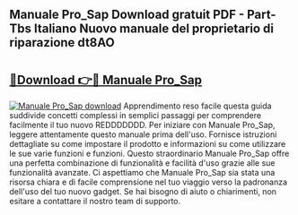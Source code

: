 ## Manuale Pro_Sap Download gratuit PDF - Part-Tbs Italiano Nuovo manuale del proprietario di riparazione dt8AO

# <h2><a href="http://dfbr8xk.blite.top/?on=Manuale+Pro_Sap">🔗Download 👉🔴 Manuale Pro_Sap</a></h2>

[![Manuale Pro_Sap download](https://i.imgur.com/lujVjoI.png)](http://dfbr8xk.blite.top/?on=Manuale+Pro_Sap)
Apprendimento reso facile questa guida suddivide concetti complessi in semplici passaggi per comprendere facilmente il tuo nuovo REDDDDDDD. Per iniziare con Manuale Pro_Sap, leggere attentamente questo manuale prima dell'uso. Fornisce istruzioni dettagliate su come impostare il prodotto e informazioni su come utilizzare le sue varie funzioni e funzioni. Questo straordinario Manuale Pro_Sap offre una perfetta combinazione di funzionalità e facilità d'uso grazie alle sue funzionalità avanzate. Ci aspettiamo che Manuale Pro_Sap sia stata una risorsa chiara e di facile comprensione nel tuo viaggio verso la padronanza dell'uso del tuo nuovo gadget. Se hai bisogno di aiuto o chiarimenti, non esitare a contattare il nostro team di supporto.
